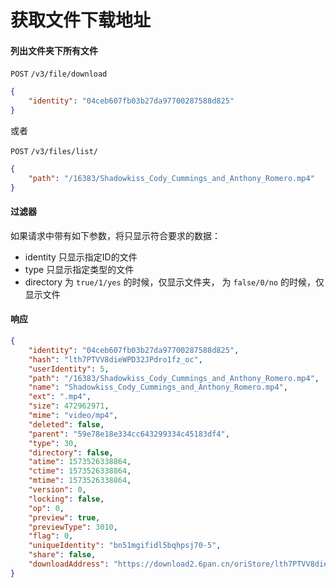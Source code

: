 # 获取文件下载地址

#### 列出文件夹下所有文件

```POST``` ```/v3/file/download```

```json
{
	"identity": "04ceb607fb03b27da97700287588d825"
}
```

或者

```POST``` ```/v3/files/list/```

```json
{
	"path": "/16383/Shadowkiss_Cody_Cummings_and_Anthony_Romero.mp4"
}
```



#### 过滤器

如果请求中带有如下参数，将只显示符合要求的数据：

* identity 只显示指定ID的文件
* type 只显示指定类型的文件
* directory 为 ```true/1/yes``` 的时候，仅显示文件夹， 为 ```false/0/no``` 的时候，仅显示文件

#### 响应

```json
{
    "identity": "04ceb607fb03b27da97700287588d825",
    "hash": "lth7PTVV8dieWPD32JPdro1fz_oc",
    "userIdentity": 5,
    "path": "/16383/Shadowkiss_Cody_Cummings_and_Anthony_Romero.mp4",
    "name": "Shadowkiss_Cody_Cummings_and_Anthony_Romero.mp4",
    "ext": ".mp4",
    "size": 472962971,
    "mime": "video/mp4",
    "deleted": false,
    "parent": "59e78e18e334cc643299334c45183df4",
    "type": 30,
    "directory": false,
    "atime": 1573526338864,
    "ctime": 1573526338864,
    "mtime": 1573526338864,
    "version": 0,
    "locking": false,
    "op": 0,
    "preview": true,
    "previewType": 3010,
    "flag": 0,
    "uniqueIdentity": "bn51mgifidl5bqhpsj70-5",
    "share": false,
    "downloadAddress": "https://download2.6pan.cn/oriStore/lth7PTVV8dieWPD32JPdro1fz_oc/wcs/user/5/s/472962971/file/Shadowkiss_Cody_Cummings_and_Anthony_Romero.mp4?userId=5&wsSecret=28e82dd28e0035ae75e3ae1fd30b7ac6&wsTime=5dce7bb3"
}
```
